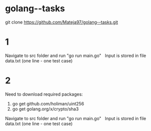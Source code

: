 # golang--tasks

git clone https://github.com/Mateja97/golang--tasks.git

# 1
 
Navigate to src folder and run "go run main.go"
&nbsp;
 Input is stored in file data.txt (one line - one test case)
 
 # 2
 
Need to download required packages:
1. go get github.com/holiman/uint256
2. go get golang.org/x/crypto/sha3

Navigate to src folder and run "go run main.go"
&nbsp;
Input is stored in file data.txt (one line - one test case)
 
 
